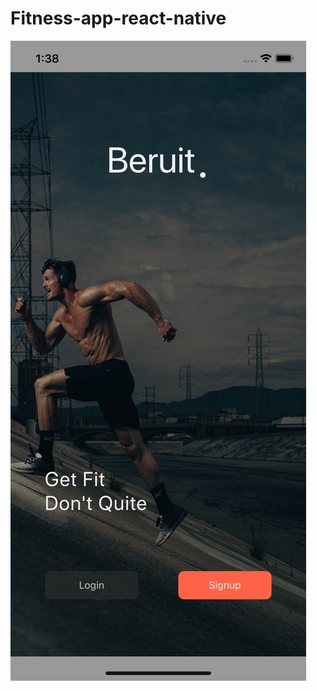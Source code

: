 # Fitness-app-react-native

![alt text](https://github.com/asaadxheikh/Fitness-app-react-native/blob/master/Simulator%20Screen%20Shot%20-%20iPhone%2011%20-%202020-09-23%20at%2001.38.57.png)
